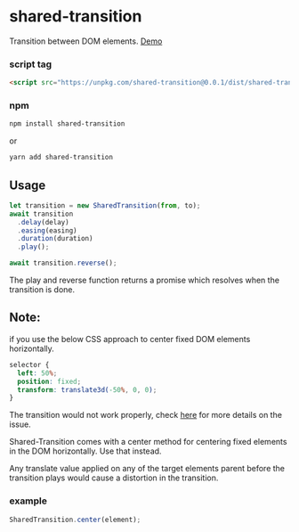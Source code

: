 # shared-transition

Transition between DOM elements.
[Demo](https://joshuaamaju.github.io/shared-transition/)

### script tag

```html
<script src="https://unpkg.com/shared-transition@0.0.1/dist/shared-transition.umd.js"></script>
```

### npm

```bash
npm install shared-transition
```

or

```bash
yarn add shared-transition
```

## Usage

```javascript
let transition = new SharedTransition(from, to);
await transition
  .delay(delay)
  .easing(easing)
  .duration(duration)
  .play();

await transition.reverse();
```

The play and reverse function returns a promise which resolves when the transition is done.

## Note:

if you use the below CSS approach to center fixed DOM elements horizontally.

```css
selector {
  left: 50%;
  position: fixed;
  transform: translate3d(-50%, 0, 0);
}
```

The transition would not work properly, check [here](https://stackoverflow.com/a/15256339) for more details on the issue.

Shared-Transition comes with a center method for centering fixed elements in the DOM horizontally. Use that instead.

Any translate value applied on any of the target elements parent before the
transition plays would cause a distortion in the transition.

### example

```javascript
SharedTransition.center(element);
```
